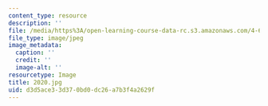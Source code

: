 ```yaml
---
content_type: resource
description: ''
file: /media/https%3A/open-learning-course-data-rc.s3.amazonaws.com/4-614-religious-architecture-and-islamic-cultures-fall-2002/d3d5ace33d370bd0dc26a7b3f4a2629f_2020.jpg
file_type: image/jpeg
image_metadata:
  caption: ''
  credit: ''
  image-alt: ''
resourcetype: Image
title: 2020.jpg
uid: d3d5ace3-3d37-0bd0-dc26-a7b3f4a2629f
---
```

